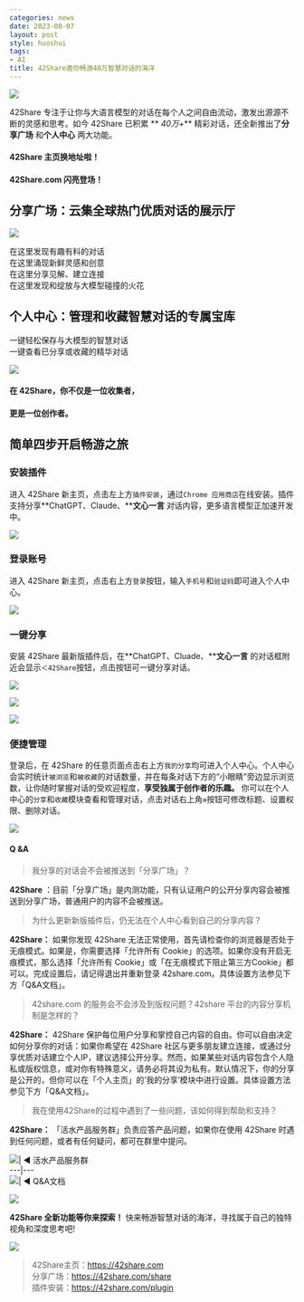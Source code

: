 ```yaml
---
categories: news
date: 2023-08-07
layout: post
style: huoshui
tags:
- AI
title: 42Share邀你畅游40万智慧对话的海洋
---
```


![](/assets/images/c7a13f1295314d0e9e1e78b25e7e53f5.png)

42Share 专注于让你与大语言模型的对话在每个人之间自由流动，激发出源源不断的灵感和思考。如今 42Share 已积累 ** _40万+_**
精彩对话，还全新推出了**分享广场** 和**个人中心** 两大功能。

#### **42Share 主页换地址啦！**

#### **42Share.com 闪亮登场！**

## 分享广场：云集全球热门优质对话的展示厅

![](/assets/images/3a3d7e8d777444d886657e42074da8d7.jpg)

在这里发现有趣有料的对话  
在这里涌现新鲜灵感和创意  
在这里分享见解、建立连接  
在这里发现和绽放与大模型碰撞的火花

## 个人中心：管理和收藏智慧对话的专属宝库

一键轻松保存与大模型的智慧对话  
一键查看已分享或收藏的精华对话

![](/assets/images/f5f9db1dabfb40af985636d700b8d414.jpg)

#### 在 42Share，你不仅是一位收集者，

#### 更是一位创作者。

## 简单四步开启畅游之旅

### 安装插件

进入 42Share 新主页，点击左上方`插件安装`，通过`Chrome
应用商店`在线安装。插件支持分享**ChatGPT、Claude、****文心一言** 对话内容，更多语言模型正加速开发中。

![](/assets/images/2644c658f0f040cb93a113b5cb4bae1b.png)

### 登录账号

进入 42Share 新主页，点击右上方`登录`按钮，输入`手机号`和`验证码`即可进入个人中心。

![](/assets/images/f4fab12d7f204f1586227e7f6534c501.png)

### 一键分享

安装 42Share 最新版插件后，在**ChatGPT、Cluade、****文心一言**
的对话框附近会显示`＜42Share`按钮，点击按钮可一键分享对话。

![](/assets/images/541015a526824929b2f8e284a2eed619.gif)

![](/assets/images/58fbf826eaf5476c883f9505ffde3e8e.jpg)

![](/assets/images/73b6e074fef14659ac7a827f374bab8b.png)

### 便捷管理

登录后，在 42Share
的任意页面点击右上方`我的分享`均可进入个人中心。个人中心会实时统计`被浏览`和`被收藏`的对话数量，并在每条对话下方的“小眼睛”旁边显示浏览数，让你随时掌握对话的受欢迎程度，**享受独属于创作者的乐趣。**
你可以在个人中心的`分享`和`收藏`模块查看和管理对话，点击对话右上角`≡`按钮可修改标题、设置权限、删除对话。

![](/assets/images/3a4fa1821f3346e9a855080e24e5c388.jpg)

#### **Q &A**

> 我分享的对话会不会被推送到「分享广场」？

**42Share** ：目前「分享广场」是内测功能，只有认证用户的公开分享内容会被推送到分享广场，普通用户的内容不会被推送。

> 为什么更新新版插件后，仍无法在个人中心看到自己的分享内容？

**42Share：** 如果你发现 42Share 无法正常使用，首先请检查你的浏览器是否处于无痕模式。如果是，你需要选择「允许所有
Cookie」的选项。如果你没有开启无痕模式，那么选择「允许所有
Cookie」或「在无痕模式下阻止第三方Cookie」都可以。完成设置后，请记得退出并重新登录 42share.com。具体设置方法参见下方「Q&A文档」。

> 42share.com 的服务会不会涉及到版权问题？42share 平台的内容分享机制是怎样的？

**42Share：** 42Share 保护每位用户分享和掌控自己内容的自由。你可以自由决定如何分享你的对话：如果你希望在 42Share
社区与更多朋友建立连接，或通过分享优质对话建立个人IP，建议选择公开分享。然而，如果某些对话内容包含个人隐私或版权信息，或对你有特殊意义，请务必将其设为私有。默认情况下，你的分享是公开的，但你可以在「个人主页」的’我的分享’模块中进行设置。具体设置方法参见下方「Q&A文档」。

> 我在使用42Share的过程中遇到了一些问题，该如何得到帮助和支持？

**42Share：** 「活水产品服务群」负责应答产品问题，如果你在使用 42Share 时遇到任何问题，或者有任何疑问，都可在群里中提问。

![](/assets/images/837f5338189d43c19a102e42154bc4d1.jpg)|
◀ 活水产品服务群  
---|---  
![](/assets/images/b8fe93f80b494b66a4bf3b20fc49b387.png)|
◀ Q&A文档  
  
![](/assets/images/d27e17c9872540719b8b33b500e6fbff.png)

**42Share 全新功能等你来探索！** 快来畅游智慧对话的海洋，寻找属于自己的独特视角和深度思考吧!

![](/assets/images/720afdf1d8664b098817f722bbaae528.png)

> 42Share主页：https://42share.com  
> 分享广场：https://42share.com/share  
> 插件安装：https://42share.com/plugin  
>